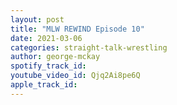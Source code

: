```yaml
---
layout: post
title: "MLW REWIND Episode 10"
date: 2021-03-06
categories: straight-talk-wrestling
author: george-mckay
spotify_track_id: 
youtube_video_id: Qjq2Ai8pe6Q
apple_track_id: 
---
```

